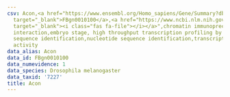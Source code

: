 ```yaml
---
csv: Acon,<a href="https://www.ensembl.org/Homo_sapiens/Gene/Summary?db=core;g=FBgn0010100"
  target="_blank">FBgn0010100</a>,<a href="https://www.ncbi.nlm.nih.gov/pubmed/15998452"
  target="_blank"><i class="fas fa-file"></i></a>",chromatin immunoprecipitation assay,direct
  interaction,embryo stage, high throughput transcription profiling by microarray,nucleotide
  sequence identification,nucleotide sequence identification,transcriptional regulation,down-regulates
  activity
data_alias: Acon
data_id: FBgn0010100
data_numevidence: 1
data_species: Drosophila melanogaster
data_taxid: '7227'
title: Acon
---
```

